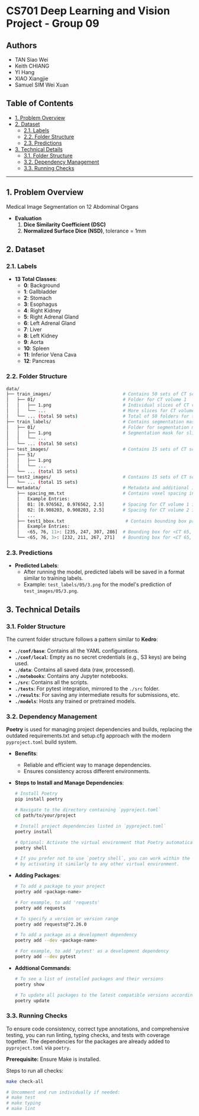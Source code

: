 <h1>CS701 Deep Learning and Vision Project - Group 09</h1>

<h2>Authors</h2>

- TAN Siao Wei​
- Keith CHIANG​
- YI Hang​
- XIAO Xiangjie​
- Samuel SIM Wei Xuan

<h2>Table of Contents</h2>

- [1. Problem Overview](#1-problem-overview)
- [2. Dataset](#2-dataset)
  - [2.1. Labels](#21-labels)
  - [2.2. Folder Structure](#22-folder-structure)
  - [2.3. Predictions](#23-predictions)
- [3. Technical Details](#3-technical-details)
  - [3.1. Folder Structure](#31-folder-structure)
  - [3.2. Dependency Management](#32-dependency-management)
  - [3.3. Running Checks](#33-running-checks)

<hr>

## 1. Problem Overview
Medical Image Segmentation on 12 Abdominal Organs

- **Evaluation**
   1. **Dice Similarity Coefficient (DSC)**
   2. **Normalized Surface Dice (NSD)**, tolerance = 1mm

## 2. Dataset

### 2.1. Labels
- **13 Total Classes**:
  - **0**: Background
  - **1**: Gallbladder
  - **2**: Stomach
  - **3**: Esophagus
  - **4**: Right Kidney
  - **5**: Right Adrenal Gland
  - **6**: Left Adrenal Gland
  - **7**: Liver
  - **8**: Left Kidney
  - **9**: Aorta
  - **10**: Spleen
  - **11**: Inferior Vena Cava
  - **12**: Pancreas

### 2.2. Folder Structure

```bash
data/
├── train_images/                           # Contains 50 sets of CT scans for training
│   ├── 01/                                 # Folder for CT volume 1
│   │   ├── 1.png                           # Individual slices of CT volume 1
│   │   └── ...                             # More slices for CT volume 1
│   └── ... (total 50 sets)                 # Total of 50 folders for training CT volumes
├── train_labels/                           # Contains segmentation masks for the 50 sets of training CT scans
│   ├── 01/                                 # Folder for segmentation masks corresponding to CT volume 1
│   │   ├── 1.png                           # Segmentation mask for slice 1 of CT volume 1
│   │   └── ...
│   └── ... (total 50 sets)
├── test_images/                            # Contains 15 sets of CT scans for testing
│   ├── 51/
│   │   ├── 1.png
│   │   └── ...
│   └── ... (total 15 sets)
├── test2_images/                           # Contains 15 sets of CT scans for final competition evaluation (Not yet provided)
│   └── ... (total 15 sets)
└── metadata/                               # Metadata and additional information for CT volumes
    ├── spacing_mm.txt                      # Contains voxel spacing information for all 80 CT scans (training, test, and hidden test)
    │   Example Entries:
    │   01: [0.976562, 0.976562, 2.5]       # Spacing for CT volume 1 in mm (X, Y, Z)
    │   02: [0.908203, 0.908203, 2.5]       # Spacing for CT volume 2 in mm (X, Y, Z)
    │   ...
    ├── test1_bbox.txt                       # Contains bounding box prompts for the test_images/ (CT 51 to 65)
    │   Example Entries:
    │   <65, 76, 11>: [235, 247, 307, 286]  # Bounding box for <CT 65, 76th slice, 11th organ (Inferior Vena Cava)> [x_min, y_min, x_max, y_max]
    └── <65, 76, 3>: [232, 211, 267, 271]   # Bounding box for <CT 65, 76th slice, 3rd organ (Esophagus)> [x_min, y_min, x_max, y_max]
```

### 2.3. Predictions
- **Predicted Labels**:
   - After running the model, predicted labels will be saved in a format similar to training labels.  
   - Example: `test_labels/05/3.png` for the model's prediction of `test_images/05/3.png`.

## 3. Technical Details

### 3.1. Folder Structure
The current folder structure follows a pattern similar to **Kedro**:
- **`./conf/base`**: Contains all the YAML configurations.  
- **`./conf/local`**: Empty as no secret credentials (e.g., S3 keys) are being used.
- **`./data`**: Contains all saved data (raw, processed).
- **`./notebooks`**: Contains any Jupyter notebooks.
- **`./src`**: Contains all the scripts.
- **`./tests`**: For pytest integration, mirrored to the `./src` folder.
- **`./results`**: For saving any intermediate results for submissions, etc.
- **`./models`**: Hosts any trained or pretrained models.

### 3.2. Dependency Management
**Poetry** is used for managing project dependencies and builds, replacing the outdated requirements.txt and setup.cfg approach with the modern `pyproject.toml` build system.

- **Benefits**:
  - Reliable and efficient way to manage dependencies.
  - Ensures consistency across different environments.

- **Steps to Install and Manage Dependencies**:

  ```bash
  # Install Poetry
  pip install poetry

  # Navigate to the directory containing `pyproject.toml`
  cd path/to/your/project

  # Install project dependencies listed in `pyproject.toml`
  poetry install

  # Optional: Activate the virtual environment that Poetry automatically creates by running:
  poetry shell

  # If you prefer not to use `poetry shell`, you can work within the virtual environment
  # by activating it similarly to any other virtual environment.

- **Adding Packages**:

   ``` bash
   # To add a package to your project
   poetry add <package-name>

   # For example, to add 'requests'
   poetry add requests

   # To specify a version or version range
   poetry add requests@^2.26.0

   # To add a package as a development dependency
   poetry add --dev <package-name>

   # For example, to add 'pytest' as a development dependency
   poetry add --dev pytest
   ```

- **Addtional Commands**:

   ``` bash
   # To see a list of installed packages and their versions
   poetry show

   # To update all packages to the latest compatible versions according to pyproject.toml
   poetry update
   ```

### 3.3. Running Checks
To ensure code consistency, correct type annotations, and comprehensive testing, you can run linting, typing checks, and tests with coverage together. The dependencies for the packages are already added to `pyproject.toml` via `poetry`.

**Prerequisite:** Ensure Make is installed.

Steps to run all checks:

   ```bash
   make check-all

   # Uncomment and run individually if needed:
   # make test
   # make typing
   # make lint
   ```
